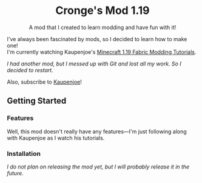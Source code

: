 <div align= "center">
  
<h1>Cronge's Mod 1.19</h1>
A mod that I created to learn modding and have fun with it!
</div>

I've always been fascinated by mods, so I decided to learn how to make one! <br/>
I'm currently watching Kaupenjoe's [Minecraft 1.19 Fabric Modding Tutorials](https://www.youtube.com/playlist?list=PLKGarocXCE1EeLZggaXPJaARxnAbUD8Y_).


*I had another mod, but I messed up with Git and lost all my work. So I decided to restart.*

Also, subscribe to [Kaupenjoe](https://www.youtube.com/c/TKaupenjoe)!

## Getting Started

### Features
Well, this mod doesn't really have any features—I'm just following along with Kaupenjoe as I watch his tutorials.

### Installation
*I do not plan on releasing the mod yet, but I will probably release it in the future.*



